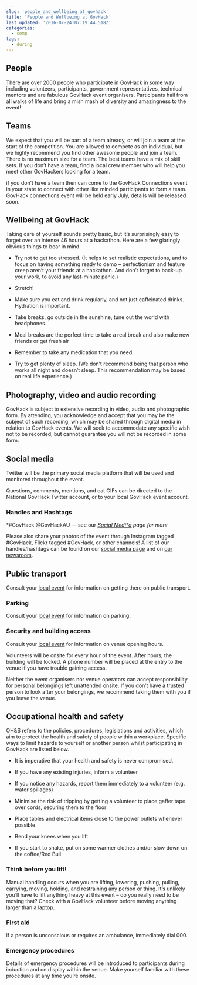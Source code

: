 ```yaml
---
slug: 'people_and_wellbeing_at_govhack'
title: 'People and Wellbeing at GovHack'
last_updated: '2016-07-24T07:19:44.518Z'
categories:
  - comp
tags:
  - during
---
```


## **People**

There are over 2000 people who  participate in GovHack in some way including volunteers, participants, government representatives, technical mentors and are fabulous GovHack event organisers.  Participants hail  from all walks of life and bring a mish mash of diversity and amazingness to the event! 

## **Teams**

We expect that you will be part of a team already, or will join a team at the start of the competition. You are allowed to compete as an individual, but we highly recommend you find other awesome people and join a team. There is no maximum size for a team. The best teams have a mix of skill sets. If you don’t have a team, find a local crew member who will help you meet other GovHackers looking for a team.

if you don’t have a team then can come to the GovHack Connections event in your state to connect with other like minded participants to form a team. GovHack connections event will be held early July, details will be released soon.

## **Wellbeing at GovHack**

Taking care of yourself sounds pretty basic, but it’s surprisingly easy to forget over an intense 46 hours at a hackathon. Here are a few glaringly obvious things to bear in mind.

* Try not to get too stressed. (It helps to set realistic expectations, and to focus on having something ready to demo – perfectionism and feature creep aren’t your friends at a hackathon. And don’t forget to back-up your work, to avoid any last-minute panic.)

* Stretch!

* Make sure you eat and drink regularly, and not just caffeinated drinks. Hydration is important.

* Take breaks, go outside in the sunshine, tune out the world with headphones.

* Meal breaks are the perfect time to take a real break and also make new friends or get fresh air

* Remember to take any medication that you need.

* Try to get plenty of sleep. (We don’t recommend being that person who works all night and doesn’t sleep. This recommendation may be based on real life experience.)

## **Photography, video and audio recording**

GovHack is subject to extensive recording in video, audio and photographic form. By attending, you acknowledge and accept that you may be the subject of such recording, which may be shared through digital media in relation to GovHack events. We will seek to accommodate any specific wish not to be recorded, but cannot guarantee you will not be recorded in some form.

## **Social media**

Twitter will be the primary social media platform that will be used and monitored throughout the event.

Questions, comments, mentions, and cat GIFs can be directed to the National GovHack Twitter account, or to your local GovHack event account.

### **Handles and Hashtags**

*#GovHack @GovHackAU  — see our **[Social Medi*a](http://socia/)* page for more*

Please also share your photos of the event through Instagram tagged #GovHack, Flickr tagged #GovHack, or other channels! A list of our handles/hashtags can be found on our [social media page](https://www.govhack.org/get-involved/social-media/) and on [our newsroom](http://blog.govhack.org/).

## **Public transport**

Consult your [local event](http://www.govhack.org/locations/) for information on getting there on public transport.

### **Parking**

Consult your [local event](http://www.govhack.org/locations/) for information on parking.

### **Security and building access**

Consult your [local event](http://www.govhack.org/locations/) for information on venue opening hours.

Volunteers will be onsite for every hour of the event. After hours, the building will be locked. A phone number will be placed at the entry to the venue if you have trouble gaining access.

Neither the event organisers nor venue operators can accept responsibility for personal belongings left unattended onsite. If you don’t have a trusted person to look after your belongings, we recommend taking them with you if you leave the venue.

## **Occupational health and safety**

OH&S refers to the policies, procedures, legislations and activities, which aim to protect the health and safety of people within a workplace. Specific ways to limit hazards to yourself or another person whilst participating in GovHack are listed below.

* It is imperative that your health and safety is never compromised.

* If you have any existing injuries, inform a volunteer

* If you notice any hazards, report them immediately to a volunteer (e.g. water spillages)

* Minimise the risk of tripping by getting a volunteer to place gaffer tape over cords, securing them to the floor

* Place tables and electrical items close to the power outlets whenever possible

* Bend your knees when you lift

* If you start to shake, put on some warmer clothes and/or slow down on the coffee/Red Bull

### **Think before you lift!**

Manual handling occurs when you are lifting, lowering, pushing, pulling, carrying, moving, holding, and restraining any person or thing. It’s unlikely you’ll have to lift anything heavy at this event – do you really need to be moving that? Check with a GovHack volunteer before moving anything larger than a laptop.

### **First aid**

If a person is unconscious or requires an ambulance, immediately dial 000.

### **Emergency procedures**

Details of emergency procedures will be introduced to participants during induction and on display within the venue. Make yourself familiar with these procedures at any time you’re onsite.


